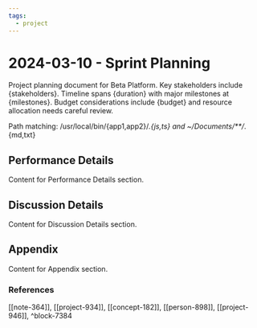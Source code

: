 ```yaml
---
tags:
  - project
---
```


# 2024-03-10 - Sprint Planning

Project planning document for Beta Platform. Key stakeholders include {stakeholders}. Timeline spans {duration} with major milestones at {milestones}. Budget considerations include {budget} and resource allocation needs careful review.

Path matching: /usr/local/bin/{app1,app2}/*.{js,ts} and ~/Documents/**/*.{md,txt}

## Performance Details

Content for Performance Details section.

## Discussion Details

Content for Discussion Details section.

## Appendix

Content for Appendix section.


### References
[[note-364]], [[project-934]], [[concept-182]], [[person-898]], [[project-946]], ^block-7384
